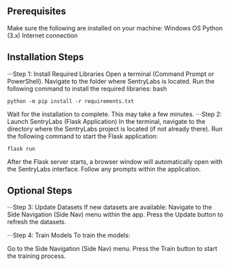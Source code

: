 ## Prerequisites
Make sure the following are installed on your machine:
Windows OS
Python (3.x)
Internet connection

## Installation Steps
⋅⋅⋅Step 1: Install Required Libraries
Open a terminal (Command Prompt or PowerShell).
Navigate to the folder where SentryLabs is located.
Run the following command to install the required libraries:
bash

```
python -m pip install -r requirements.txt
```

Wait for the installation to complete. This may take a few minutes.
⋅⋅⋅Step 2: Launch SentryLabs (Flask Application)
In the terminal, navigate to the directory where the SentryLabs project is located (if not already there).
Run the following command to start the Flask application:
```
flask run
```

After the Flask server starts, a browser window will automatically open with the SentryLabs interface.
Follow any prompts within the application.

## Optional Steps
⋅⋅⋅Step 3: Update Datasets
If new datasets are available:
Navigate to the Side Navigation (Side Nav) menu within the app.
Press the Update button to refresh the datasets.

⋅⋅⋅Step 4: Train Models
To train the models:

Go to the Side Navigation (Side Nav) menu.
Press the Train button to start the training process.
